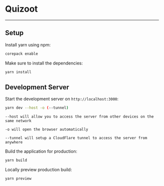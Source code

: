 # Quizoot

---
## Setup

Install yarn using npm:

```bash
corepack enable
```

Make sure to install the dependencies:

```bash
yarn install
```

## Development Server

Start the development server on `http://localhost:3000`:

```bash
yarn dev --host -o (--tunnel)
```
`--host will allow you to access the server from other devices on the same network`

`-o will open the browser automatically`

`--tunnel will setup a CloudFlare tunnel to access the server from anywhere`


Build the application for production:
```bash
yarn build
```

Locally preview production build:

```bash
yarn preview
```
